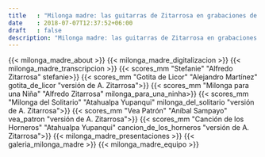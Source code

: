 ```yaml
---
title   : "Milonga madre: las guitarras de Zitarrosa en grabaciones de 1977 y 1980"
date    : 2018-07-07T12:37:52+06:00
draft   : false
description: "Milonga madre: las guitarras de Zitarrosa en grabaciones de 1977 y 1980"
---
```




{{< milonga_madre_about >}}
{{< milonga_madre_digitalizacion >}}
{{< milonga_madre_transcripcion >}}
{{< scores_mm "Stefanie" "Alfredo Zitarrosa" stefanie>}}
{{< scores_mm "Gotita de Licor" "Alejandro Martínez" gotita_de_licor "versión de A. Zitarrosa">}}
{{< scores_mm "Milonga para una Niña" "Alfredo Zitarrosa" milonga_para_una_ninha>}}
{{< scores_mm "Milonga del Solitario" "Atahualpa Yupanqui" milonga_del_solitario "versión de A. Zitarrosa">}}
{{< scores_mm "Vea Patrón" "Aníbal Sampayo" vea_patron "versión de A. Zitarrosa">}}
{{< scores_mm "Canción de los Horneros" "Atahualpa Yupanqui" cancion_de_los_horneros "versión de A. Zitarrosa">}}
{{< milonga_madre_presentaciones >}}
{{< galeria_milonga_madre >}}
{{< milonga_madre_equipo >}}
